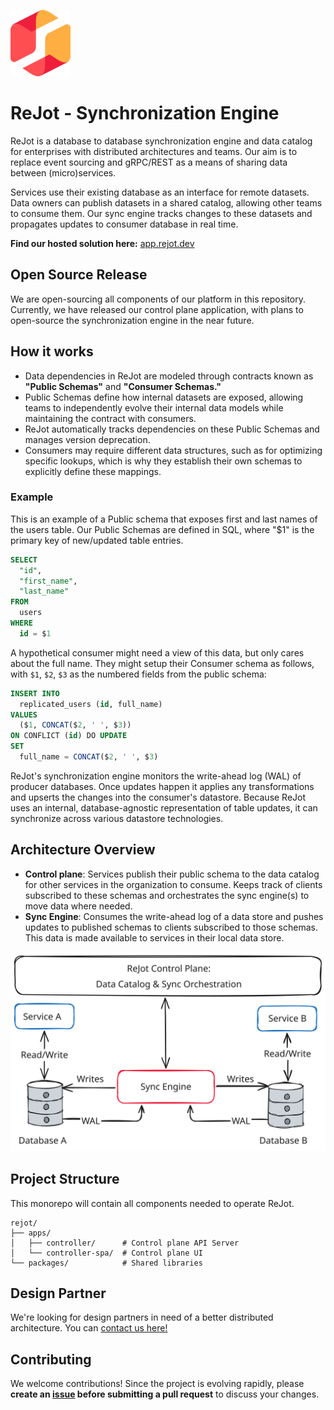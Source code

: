 ![ReJot Icon](resources/rejot-icon.png)

# ReJot - Synchronization Engine

ReJot is a database to database synchronization engine and data catalog for enterprises with distributed architectures and teams.
Our aim is to replace event sourcing and gRPC/REST as a means of sharing data between (micro)services.

Services use their existing database as an interface for remote datasets.
Data owners can publish datasets in a shared catalog, allowing other teams to consume them. Our sync engine tracks changes to these datasets and propagates updates to consumer database in real time.

**Find our hosted solution here:** [app.rejot.dev](https://app.rejot.dev/)

## Open Source Release

We are open-sourcing all components of our platform in this repository. Currently, we have released our control plane application, with plans to open-source the synchronization engine in the near future.

## How it works

- Data dependencies in ReJot are modeled through contracts known as **"Public Schemas"** and **"Consumer Schemas."**
- Public Schemas define how internal datasets are exposed, allowing teams to independently evolve their internal data models while maintaining the contract with consumers.
- ReJot automatically tracks dependencies on these Public Schemas and manages version deprecation.
- Consumers may require different data structures, such as for optimizing specific lookups, which is why they establish their own schemas to explicitly define these mappings.

### Example

This is an example of a Public schema that exposes first and last names of the users table. Our Public Schemas are defined in SQL, where "$1" is the primary key of new/updated table entries.

```sql
SELECT
  "id",
  "first_name",
  "last_name"
FROM
  users
WHERE
  id = $1
```

A hypothetical consumer might need a view of this data, but only cares about the full name. They might setup their Consumer schema as follows, with `$1`, `$2`, `$3` as the numbered fields from the public schema:

```sql
INSERT INTO
  replicated_users (id, full_name)
VALUES
  ($1, CONCAT($2, ' ', $3))
ON CONFLICT (id) DO UPDATE
SET
  full_name = CONCAT($2, ' ', $3)
```

ReJot's synchronization engine monitors the write-ahead log (WAL) of producer databases.
Once updates happen it applies any transformations and upserts the changes into the consumer's datastore.
Because ReJot uses an internal, database-agnostic representation of table updates, it can synchronize across various datastore technologies.

## Architecture Overview

- **Control plane**: Services publish their public schema to the data catalog for other services in the organization to consume. Keeps track of clients subscribed to these schemas and orchestrates the sync engine(s) to move data where needed.
- **Sync Engine**: Consumes the write-ahead log of a data store and pushes updates to published schemas to clients subscribed to those schemas. This data is made available to services in their local data store.

![ReJot Architecture Overview](resources/rejot-diagram.svg)

## Project Structure

This monorepo will contain all components needed to operate ReJot.

```
rejot/
├── apps/
│   ├── controller/      # Control plane API Server
│   └── controller-spa/  # Control plane UI
└── packages/            # Shared libraries
```

## Design Partner

We're looking for design partners in need of a better distributed architecture. You can [contact us here!](https://rejot.dev/contact)

## Contributing

We welcome contributions! Since the project is evolving rapidly, please **create an [issue](https://github.com/rejot-dev/rejot/issues/new) before submitting a pull request** to discuss your changes.

